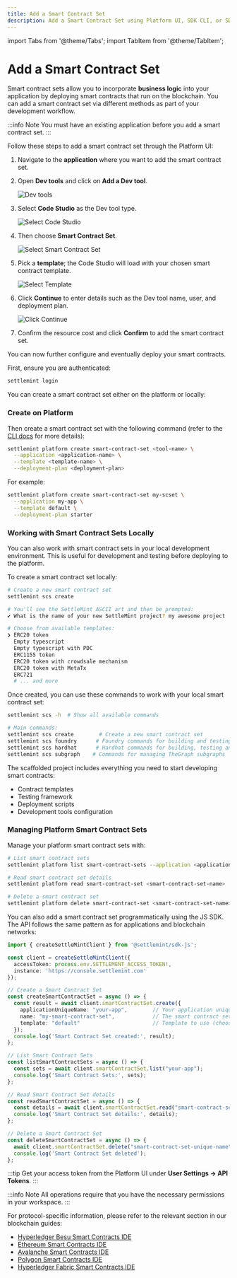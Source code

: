 ```yaml
---
title: Add a Smart Contract Set
description: Add a Smart Contract Set using Platform UI, SDK CLI, or SDK JS
---
```


import Tabs from '@theme/Tabs';
import TabItem from '@theme/TabItem';

# Add a Smart Contract Set

Smart contract sets allow you to incorporate **business logic** into your application by deploying smart contracts that run on the blockchain. You can add a smart contract set via different methods as part of your development workflow.

:::info Note
You must have an existing application before you add a smart contract set.
:::

<Tabs>
  <TabItem value="platform-ui" label="Platform UI">

  Follow these steps to add a smart contract set through the Platform UI:

  1. Navigate to the **application** where you want to add the smart contract set.
  2. Open **Dev tools** and click on **Add a Dev tool**.
  
     ![Dev tools](../../../../../static/img/smart-contract-sets/empty-dev-tools.png)
  
  3. Select **Code Studio** as the Dev tool type.
  
     ![Select Code Studio](../../../../../static/img/smart-contract-sets/select-code-studio.png)
  
  4. Then choose **Smart Contract Set**.
  
     ![Select Smart Contract Set](../../../../../static/img/smart-contract-sets/select-smart-contract-set.png)
  
  5. Pick a **template**; the Code Studio will load with your chosen smart contract template.
  
     ![Select Template](../../../../../static/img/smart-contract-sets/select-template.png)
  
  6. Click **Continue** to enter details such as the Dev tool name, user, and deployment plan.
  
     ![Click Continue](../../../../../static/img/smart-contract-sets/click-continue.png)
  
  7. Confirm the resource cost and click **Confirm** to add the smart contract set.
  
  You can now further configure and eventually deploy your smart contracts.
  
  </TabItem>
  
  <TabItem value="sdk-cli" label="SDK CLI">

  First, ensure you are authenticated:
  
  ```bash
  settlemint login
  ```
  
  You can create a smart contract set either on the platform or locally:

  ### Create on Platform

  Then create a smart contract set with the following command (refer to the 
  [CLI docs](/docs/using-platform/15_dev-tools/1_SDK.md) for more details):
  
  ```bash
  settlemint platform create smart-contract-set <tool-name> \
    --application <application-name> \
    --template <template-name> \
    --deployment-plan <deployment-plan>
  ```
  
  For example:
  
  ```bash
  settlemint platform create smart-contract-set my-scset \
    --application my-app \
    --template default \
    --deployment-plan starter
  ```

  ### Working with Smart Contract Sets Locally

  You can also work with smart contract sets in your local development environment. This is useful for development and testing before deploying to the platform.

  To create a smart contract set locally:

  ```bash
  # Create a new smart contract set
  settlemint scs create

  # You'll see the SettleMint ASCII art and then be prompted:
  ✔ What is the name of your new SettleMint project? my awesome project

  # Choose from available templates:
  ❯ ERC20 token
    Empty typescript
    Empty typescript with PDC
    ERC1155 token
    ERC20 token with crowdsale mechanism
    ERC20 token with MetaTx
    ERC721
    # ... and more
  ```

  Once created, you can use these commands to work with your local smart contract set:

  ```bash
  settlemint scs -h  # Show all available commands

  # Main commands:
  settlemint scs create        # Create a new smart contract set
  settlemint scs foundry      # Foundry commands for building and testing
  settlemint scs hardhat      # Hardhat commands for building, testing and deploying
  settlemint scs subgraph    # Commands for managing TheGraph subgraphs
  ```

  The scaffolded project includes everything you need to start developing smart contracts:
  - Contract templates
  - Testing framework
  - Deployment scripts
  - Development tools configuration

  ### Managing Platform Smart Contract Sets

  Manage your platform smart contract sets with:
  
  ```bash
  # List smart contract sets
  settlemint platform list smart-contract-sets --application <application-name>
  
  # Read smart contract set details
  settlemint platform read smart-contract-set <smart-contract-set-name>
  
  # Delete a smart contract set
  settlemint platform delete smart-contract-set <smart-contract-set-name>
  ```

  </TabItem>
  
  <TabItem value="sdk-js" label="SDK JS">

  You can also add a smart contract set programmatically using the JS SDK. The API follows the same pattern as for applications and blockchain networks:
  
  ```typescript
  import { createSettleMintClient } from '@settlemint/sdk-js';

  const client = createSettleMintClient({
    accessToken: process.env.SETTLEMENT_ACCESS_TOKEN!,
    instance: 'https://console.settlemint.com'
  });

  // Create a Smart Contract Set
  const createSmartContractSet = async () => {
    const result = await client.smartContractSet.create({
      applicationUniqueName: "your-app",        // Your application unique name
      name: "my-smart-contract-set",            // The smart contract set name
      template: "default"                       // Template to use (choose from available templates)
    });
    console.log('Smart Contract Set created:', result);
  };

  // List Smart Contract Sets
  const listSmartContractSets = async () => {
    const sets = await client.smartContractSet.list("your-app");
    console.log('Smart Contract Sets:', sets);
  };

  // Read Smart Contract Set details
  const readSmartContractSet = async () => {
    const details = await client.smartContractSet.read("smart-contract-set-unique-name");
    console.log('Smart Contract Set details:', details);
  };

  // Delete a Smart Contract Set
  const deleteSmartContractSet = async () => {
    await client.smartContractSet.delete("smart-contract-set-unique-name");
    console.log('Smart Contract Set deleted');
  };
  ```
  
  :::tip
  Get your access token from the Platform UI under **User Settings → API Tokens**.
  :::
  
  </TabItem>
</Tabs>

:::info Note
All operations require that you have the necessary permissions in your workspace.
:::


For protocol-specific information, please refer to the relevant section in our blockchain guides:

- [Hyperledger Besu Smart Contracts IDE](/docs/blockchain-guides/1_Hyperledger-Besu/6_enterprise-ethereum-integration-tools.md)
- [Ethereum Smart Contracts IDE](/docs/blockchain-guides/0_Ethereum/5_ethereum-integration-tools.md)
- [Avalanche Smart Contracts IDE](/docs/blockchain-guides/2_Avalanche/5_avalanche-integration-tools.md)
- [Polygon Smart Contracts IDE](/docs/blockchain-guides/4_Polygon/5_polygon-integration-tools.md)
- [Hyperledger Fabric Smart Contracts IDE](/docs/blockchain-guides/5_Hyperledger-Fabric/6_hyperledger-fabric-integration-tools.md)